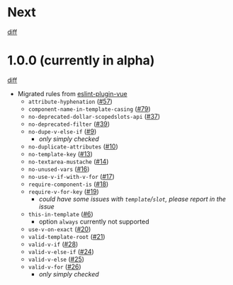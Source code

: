 # Next

[diff](https://github.com/Shinigami92/eslint-plugin-vue-pug-sfc/compare/main...main)

# 1.0.0 (currently in alpha)

[diff](https://github.com/Shinigami92/eslint-plugin-vue-pug-sfc/compare/e1dcc9f1e2ffb75e1726782d5df7978e424e4705...main)

- Migrated rules from [eslint-plugin-vue](https://github.com/vuejs/eslint-plugin-vue)
  - `attribute-hyphenation` ([#57])
  - `component-name-in-template-casing` ([#79])
  - `no-deprecated-dollar-scopedslots-api` ([#37])
  - `no-deprecated-filter` ([#39])
  - `no-dupe-v-else-if` ([#9])
    - _only simply checked_
  - `no-duplicate-attributes` ([#10])
  - `no-template-key` ([#13])
  - `no-textarea-mustache` ([#14])
  - `no-unused-vars` ([#16])
  - `no-use-v-if-with-v-for` ([#17])
  - `require-component-is` ([#18])
  - `require-v-for-key` ([#19])
    - _could have some issues with `template`/`slot`, please report in the issue_
  - `this-in-template` ([#6])
    - option `always` currently not supported
  - `use-v-on-exact` ([#20])
  - `valid-template-root` ([#21])
  - `valid-v-if` ([#28])
  - `valid-v-else-if` ([#24])
  - `valid-v-else` ([#25])
  - `valid-v-for` ([#26])
    - _only simply checked_

[#6]: https://github.com/Shinigami92/eslint-plugin-vue-pug-sfc/issues/6
[#9]: https://github.com/Shinigami92/eslint-plugin-vue-pug-sfc/issues/9
[#10]: https://github.com/Shinigami92/eslint-plugin-vue-pug-sfc/issues/10
[#13]: https://github.com/Shinigami92/eslint-plugin-vue-pug-sfc/issues/13
[#14]: https://github.com/Shinigami92/eslint-plugin-vue-pug-sfc/issues/14
[#16]: https://github.com/Shinigami92/eslint-plugin-vue-pug-sfc/issues/16
[#17]: https://github.com/Shinigami92/eslint-plugin-vue-pug-sfc/issues/17
[#18]: https://github.com/Shinigami92/eslint-plugin-vue-pug-sfc/issues/18
[#19]: https://github.com/Shinigami92/eslint-plugin-vue-pug-sfc/issues/19
[#20]: https://github.com/Shinigami92/eslint-plugin-vue-pug-sfc/issues/20
[#21]: https://github.com/Shinigami92/eslint-plugin-vue-pug-sfc/issues/21
[#24]: https://github.com/Shinigami92/eslint-plugin-vue-pug-sfc/issues/24
[#25]: https://github.com/Shinigami92/eslint-plugin-vue-pug-sfc/issues/25
[#26]: https://github.com/Shinigami92/eslint-plugin-vue-pug-sfc/issues/26
[#28]: https://github.com/Shinigami92/eslint-plugin-vue-pug-sfc/issues/28
[#37]: https://github.com/Shinigami92/eslint-plugin-vue-pug-sfc/issues/37
[#39]: https://github.com/Shinigami92/eslint-plugin-vue-pug-sfc/issues/39
[#57]: https://github.com/Shinigami92/eslint-plugin-vue-pug-sfc/issues/57
[#79]: https://github.com/Shinigami92/eslint-plugin-vue-pug-sfc/issues/79
